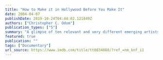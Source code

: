 ```yaml
---
title: "How to Make it in Hollywood Before You Make It"
date: 2004-04-07
publishDate: 2019-10-24T04:44:02.121849Z
authors: ["Christopher C. Odom"]
publication_types: ["5"]
summary: "A glimpse of ten relevant and very different emerging artists in Hollywood, all at different career phases."
featured: true
publication: ""
tags: ["Documentary"]
url_source: https://www.imdb.com/title/tt0834888/?ref_=nm_knf_i1
---
```

